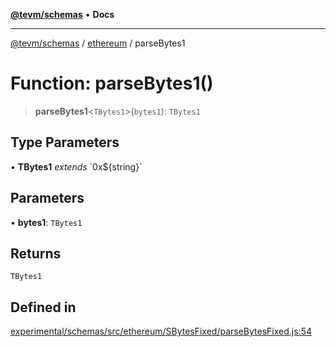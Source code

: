 [**@tevm/schemas**](../../README.md) • **Docs**

***

[@tevm/schemas](../../modules.md) / [ethereum](../README.md) / parseBytes1

# Function: parseBytes1()

> **parseBytes1**\<`TBytes1`\>(`bytes1`): `TBytes1`

## Type Parameters

• **TBytes1** *extends* \`0x$\{string\}\`

## Parameters

• **bytes1**: `TBytes1`

## Returns

`TBytes1`

## Defined in

[experimental/schemas/src/ethereum/SBytesFixed/parseBytesFixed.js:54](https://github.com/evmts/tevm-monorepo/blob/main/experimental/schemas/src/ethereum/SBytesFixed/parseBytesFixed.js#L54)
